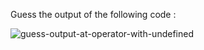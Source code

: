 Guess the output of the following code :


![guess-output-at-operator-with-undefined](https://user-images.githubusercontent.com/55441302/231072243-9ab7970b-64e7-49a0-894a-fa4b57266c72.png)
